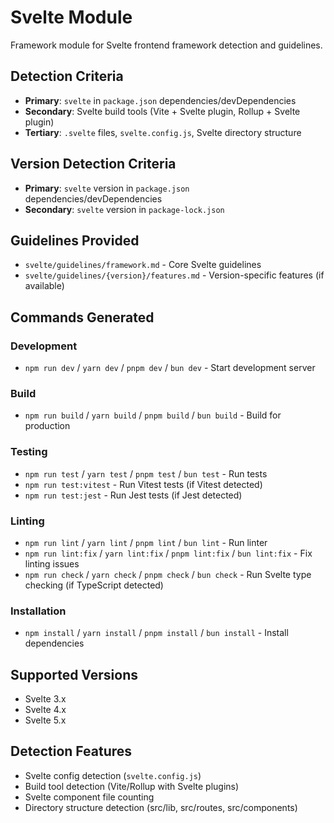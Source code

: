 # Svelte Module

Framework module for Svelte frontend framework detection and guidelines.

## Detection Criteria

- **Primary**: `svelte` in `package.json` dependencies/devDependencies
- **Secondary**: Svelte build tools (Vite + Svelte plugin, Rollup + Svelte plugin)
- **Tertiary**: `.svelte` files, `svelte.config.js`, Svelte directory structure

## Version Detection Criteria

- **Primary**: `svelte` version in `package.json` dependencies/devDependencies
- **Secondary**: `svelte` version in `package-lock.json`

## Guidelines Provided

- `svelte/guidelines/framework.md` - Core Svelte guidelines
- `svelte/guidelines/{version}/features.md` - Version-specific features (if available)

## Commands Generated

### Development
- `npm run dev` / `yarn dev` / `pnpm dev` / `bun dev` - Start development server

### Build
- `npm run build` / `yarn build` / `pnpm build` / `bun build` - Build for production

### Testing
- `npm run test` / `yarn test` / `pnpm test` / `bun test` - Run tests
- `npm run test:vitest` - Run Vitest tests (if Vitest detected)
- `npm run test:jest` - Run Jest tests (if Jest detected)

### Linting
- `npm run lint` / `yarn lint` / `pnpm lint` / `bun lint` - Run linter
- `npm run lint:fix` / `yarn lint:fix` / `pnpm lint:fix` / `bun lint:fix` - Fix linting issues
- `npm run check` / `yarn check` / `pnpm check` / `bun check` - Run Svelte type checking (if TypeScript detected)

### Installation
- `npm install` / `yarn install` / `pnpm install` / `bun install` - Install dependencies

## Supported Versions

- Svelte 3.x
- Svelte 4.x
- Svelte 5.x

## Detection Features

- Svelte config detection (`svelte.config.js`)
- Build tool detection (Vite/Rollup with Svelte plugins)
- Svelte component file counting
- Directory structure detection (src/lib, src/routes, src/components)